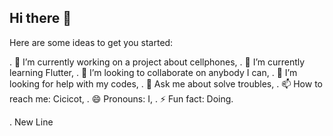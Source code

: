 ## Hi there 👋

Here are some ideas to get you started:

. 🔭 I’m currently working on a project about cellphones,
. 🌱 I’m currently learning Flutter,
. 👯 I’m looking to collaborate on anybody I can,
. 🤔 I’m looking for help with my codes,
. 💬 Ask me about solve troubles,
. 📫 How to reach me: Cicicot,
. 😄 Pronouns: I,
. ⚡ Fun fact: Doing.

. New Line

